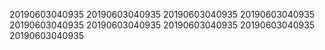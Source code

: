 20190603040935
20190603040935
20190603040935
20190603040935
20190603040935
20190603040935
20190603040935
20190603040935
20190603040935
